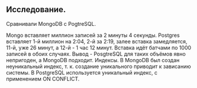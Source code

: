 ## Исследование.

Сравнивали MongoDB c PogtreSQL.

Mongo вставляет миллион записей за 2 минуты 4 секунды. Postgres вставляет 1-й миллион на 2:04, 2-й за 2:19, залее вставка замедляется, 11-й, уже 26 минут, а 12-й - 1 час 12 минут. Вставка идёт батчами по 1000 записей в обоих случаях. 
Вывод - PosgtreSQL для таких объёмов явно непригоден, а MongoDB подходит.
Индексы. В MongoDB был создан неуникальный индекс, т. к. создание уникального приводит к зависанию системы. В PostgreSQL используется уникальный индекс, с применением ON CONFLICT.